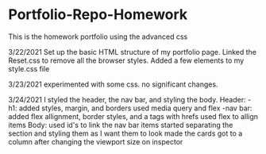 # Portfolio-Repo-Homework
This is the homework portfolio using the advanced css 

3/22/2021
Set up the  basic HTML structure of my portfolio page.
Linked the Reset.css to remove all the browser styles.
Added a few elements to my style.css file

3/23/2021
experimented with some css. no significant changes.

3/24/2021
I styled the header, the nav bar, and styling the body.
Header:
-h1: added styles, margin, and borders
    used media query and flex
-nav bar: added flex allignment, border styles, and a tags with hrefs
    used flex  to allign items
Body:
used id's to link the nav bar items
started separating the section and styling them as I want them to look
made the cards got to a column after changing the viewport size on inspector
